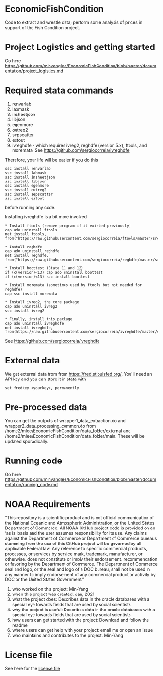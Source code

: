 # EconomicFishCondition
Code to extract and wrestle data; perform some analysis of prices in support of the Fish Condition project.

# Project Logistics and getting started
Go here  https://github.com/minyanglee/EconomicFishCondition/blob/master/documentation/project_logistics.md

# Required stata commands

1. renvarlab
1. labmask
1. insheetjson
1. libjson
1. egenmore
1. outreg2
1. sepscatter
1. estout
1. ivreghdfe - which requires ivreg2, reghdfe (version 5.x),  ftools, and moremata.  See https://github.com/sergiocorreia/ivreghdfe

Therefore, your life will be easier if you do this
```
ssc install renvarlab
ssc install labmask
ssc install insheetjson
ssc install libjson
ssc install egenmore
ssc install outreg2
ssc install sepscatter
ssc install estout
```
before running any code.

Installing ivreghdfe is a bit more involved
```
* Install ftools (remove program if it existed previously)
cap ado uninstall ftools
net install ftools, from("https://raw.githubusercontent.com/sergiocorreia/ftools/master/src/")

* Install reghdfe
cap ado uninstall reghdfe
net install reghdfe, from("https://raw.githubusercontent.com/sergiocorreia/reghdfe/master/src/")

* Install boottest (Stata 11 and 12)
if (c(version)<13) cap ado uninstall boottest
if (c(version)<13) ssc install boottest

* Install moremata (sometimes used by ftools but not needed for reghdfe)
cap ssc install moremata

* Install ivreg2, the core package
cap ado uninstall ivreg2
ssc install ivreg2

* Finally, install this package
cap ado uninstall ivreghdfe
net install ivreghdfe, from(https://raw.githubusercontent.com/sergiocorreia/ivreghdfe/master/src/)
```

See https://github.com/sergiocorreia/ivreghdfe


# External data

We get external data from from https://fred.stlouisfed.org/.  You'll need an API key and you can store it in stata with 
```
set fredkey <yourkey>, permanently
```

# Pre-processed data

You can get the outputs of wrapper1_data_extraction.do and wrapper2_data_processing_common.do from /home2/mlee/EconomicFishCondition/data_folder/external and /home2/mlee/EconomicFishCondition/data_folder/main.  These will be updated sporadically.  


# Running code

Go here  https://github.com/minyanglee/EconomicFishCondition/blob/master/documentation/running_code.md


# NOAA Requirements
“This repository is a scientific product and is not official communication of the National Oceanic and Atmospheric Administration, or the United States Department of Commerce. All NOAA GitHub project code is provided on an ‘as is’ basis and the user assumes responsibility for its use. Any claims against the Department of Commerce or Department of Commerce bureaus stemming from the use of this GitHub project will be governed by all applicable Federal law. Any reference to specific commercial products, processes, or services by service mark, trademark, manufacturer, or otherwise, does not constitute or imply their endorsement, recommendation or favoring by the Department of Commerce. The Department of Commerce seal and logo, or the seal and logo of a DOC bureau, shall not be used in any manner to imply endorsement of any commercial product or activity by DOC or the United States Government.”


1. who worked on this project:  Min-Yang
1. when this project was created: Jan, 2021 
1. what the project does: Describes data in the oracle databases with a special eye towards fields that are used by social scientists
1. why the project is useful:  Describes data in the oracle databases with a special eye towards fields that are used by social scientists
1. how users can get started with the project: Download and follow the readme
1. where users can get help with your project:  email me or open an issue
1. who maintains and contributes to the project. Min-Yang

# License file
See here for the [license file](https://github.com/mle2718/READ-SSB-Lee-EconomicFishCondition/blob/main/License.txt)




